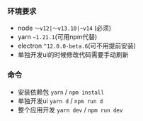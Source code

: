### 环境要求
- node `～v12|～v13.10|~v14` (必须)
- yarn `~1.21.1`(可用npm代替)
- electron `^12.0.0-beta.6`(可不用提前安装)
- 单独开发ui的时候修改代码需要手动刷新

### 命令
- 安装依赖包 `yarn` / `npm install`
- 单独开发ui `yarn d` / `npm run d`
- 整个应用开发 `yarn dev` / `npm run dev`
